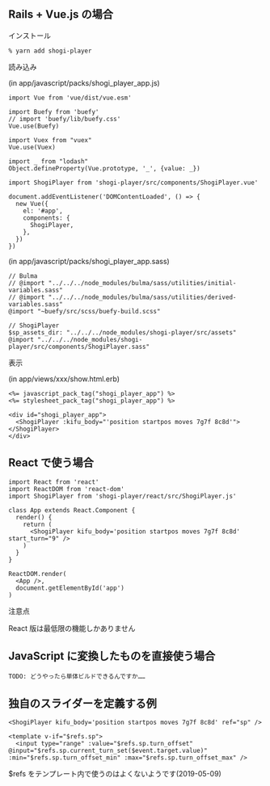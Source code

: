 ## Rails + Vue.js の場合

インストール

    % yarn add shogi-player

読み込み

(in app/javascript/packs/shogi_player_app.js)

    import Vue from 'vue/dist/vue.esm'

    import Buefy from 'buefy'
    // import 'buefy/lib/buefy.css'
    Vue.use(Buefy)

    import Vuex from "vuex"
    Vue.use(Vuex)

    import _ from "lodash"
    Object.defineProperty(Vue.prototype, '_', {value: _})

    import ShogiPlayer from 'shogi-player/src/components/ShogiPlayer.vue'

    document.addEventListener('DOMContentLoaded', () => {
      new Vue({
        el: '#app',
        components: {
          ShogiPlayer,
        },
      })
    })

(in app/javascript/packs/shogi_player_app.sass)

    // Bulma
    // @import "../../../node_modules/bulma/sass/utilities/initial-variables.sass"
    // @import "../../../node_modules/bulma/sass/utilities/derived-variables.sass"
    @import "~buefy/src/scss/buefy-build.scss"

    // ShogiPlayer
    $sp_assets_dir: "../../../node_modules/shogi-player/src/assets"
    @import "../../../node_modules/shogi-player/src/components/ShogiPlayer.sass"

表示

(in app/views/xxx/show.html.erb)

    <%= javascript_pack_tag("shogi_player_app") %>
    <%= stylesheet_pack_tag("shogi_player_app") %>

    <div id="shogi_player_app">
      <ShogiPlayer :kifu_body="'position startpos moves 7g7f 8c8d'"></ShogiPlayer>
    </div>

## React で使う場合

    import React from 'react'
    import ReactDOM from 'react-dom'
    import ShogiPlayer from 'shogi-player/react/src/ShogiPlayer.js'

    class App extends React.Component {
      render() {
        return (
          <ShogiPlayer kifu_body='position startpos moves 7g7f 8c8d' start_turn="9" />
        )
      }
    }

    ReactDOM.render(
      <App />,
      document.getElementById('app')
    )

<article class="message is-warning">
  <div class="message-header">
    <p>注意点</p>
  </div>
  <div class="message-body">
     React 版は最低限の機能しかありません
  </div>
</article>

## JavaScript に変換したものを直接使う場合

    TODO: どうやったら単体ビルドできるんですか……

## 独自のスライダーを定義する例

    <ShogiPlayer kifu_body='position startpos moves 7g7f 8c8d' ref="sp" />

    <template v-if="$refs.sp">
      <input type="range" :value="$refs.sp.turn_offset" @input="$refs.sp.current_turn_set($event.target.value)" :min="$refs.sp.turn_offset_min" :max="$refs.sp.turn_offset_max" />

$refs をテンプレート内で使うのはよくないようです(2019-05-09)
